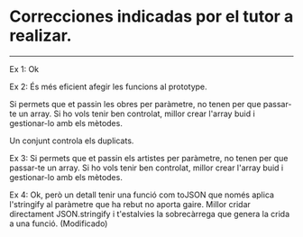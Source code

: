 # Correcciones indicadas por el tutor a realizar.
--------

Ex 1: Ok

Ex 2: És més eficient afegir les funcions al prototype.

Si permets que et passin les obres per paràmetre, no tenen per que passar-te un array. Si ho vols tenir ben controlat, millor crear l'array buid i gestionar-lo amb els mètodes.

Un conjunt controla els duplicats.

Ex 3: Si permets que et passin els artistes per paràmetre, no tenen per que passar-te un array. Si ho vols tenir ben controlat, millor crear l'array buid i gestionar-lo amb els mètodes.

Ex 4: Ok, però un detall tenir una funció com toJSON que només aplica l'stringify al paràmetre que ha rebut no aporta gaire. Millor cridar directament JSON.stringify i t'estalvies la sobrecàrrega que genera la crida a una funció. (Modificado)